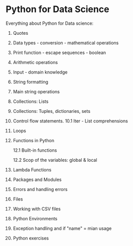 # Python for Data Science


Everything about Python for Data science:

1. Quotes
2. Data types - conversion - mathematical operations
3. Print function - escape sequences - boolean
4. Arithmetic operations
5. Input - domain knowledge
6. String formatting
7. Main string operations
8. Collections: Lists
9. Collections: Tuples, dictionaries, sets
10. Control flow statements. 10.1 Iter - List comprehensions
11. Loops
12. Functions in Python

    12.1 Built-in functions
    
    12.2 Scop of the variables: global & local

13. Lambda Functions
14. Packages and Modules
15. Errors and handling errors
16. Files
17. Working with CSV files
18. Python Environments
19. Exception handling and if "name" = mian usage
20. Python exercises
